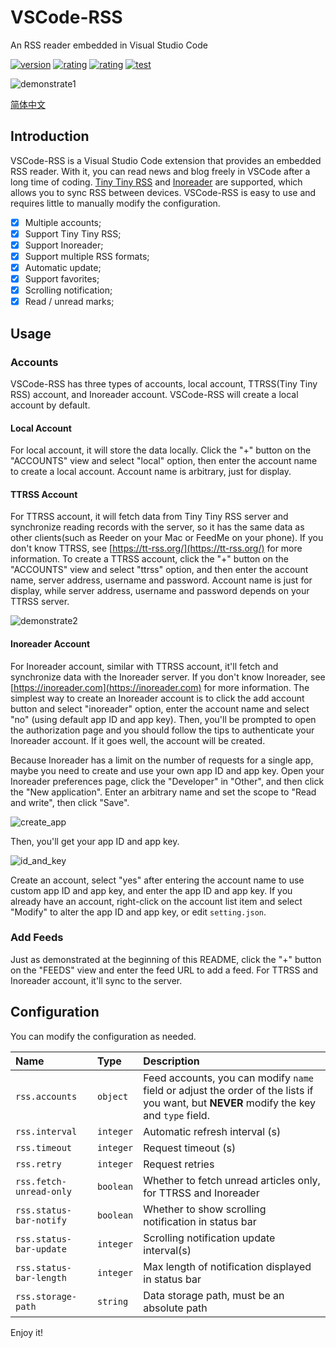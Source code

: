 # VSCode-RSS

An RSS reader embedded in Visual Studio Code

[![version](https://vsmarketplacebadge.apphb.com/version-short/luyuhuang.rss.svg)](https://marketplace.visualstudio.com/items?itemName=luyuhuang.rss)
[![rating](https://vsmarketplacebadge.apphb.com/rating-short/luyuhuang.rss.svg)](https://marketplace.visualstudio.com/items?itemName=luyuhuang.rss)
[![rating](https://vsmarketplacebadge.apphb.com/installs-short/luyuhuang.rss.svg)](https://marketplace.visualstudio.com/items?itemName=luyuhuang.rss)
[![test](https://github.com/luyuhuang/vscode-rss/workflows/test/badge.svg)](https://github.com/luyuhuang/vscode-rss/actions/)

![demonstrate1](https://s1.ax1x.com/2020/06/18/Nmyedf.gif)

[简体中文](README_zh.md)

## Introduction

VSCode-RSS is a Visual Studio Code extension that provides an embedded RSS reader. With it, you can read news and blog freely in VSCode after a long time of coding. [Tiny Tiny RSS](https://tt-rss.org/) and [Inoreader](https://inoreader.com) are supported, which allows you to sync RSS between devices. VSCode-RSS is easy to use and requires little to manually modify the configuration.

- [x] Multiple accounts;
- [x] Support Tiny Tiny RSS;
- [x] Support Inoreader;
- [x] Support multiple RSS formats;
- [x] Automatic update;
- [x] Support favorites;
- [x] Scrolling notification;
- [x] Read / unread marks;

## Usage

### Accounts

VSCode-RSS has three types of accounts, local account, TTRSS(Tiny Tiny RSS) account, and Inoreader account. VSCode-RSS will create a local account by default.

#### Local Account

For local account, it will store the data locally. Click the "+" button on the "ACCOUNTS" view and select "local" option, then enter the account name to create a local account. Account name is arbitrary, just for display.

#### TTRSS Account

For TTRSS account, it will fetch data from Tiny Tiny RSS server and synchronize reading records with the server, so it has the same data as other clients(such as Reeder on your Mac or FeedMe on your phone). If you don't know TTRSS, see [https://tt-rss.org/](https://tt-rss.org/) for more information. To create a TTRSS account, click the "+" button on the "ACCOUNTS" view and select "ttrss" option, and then enter the account name, server address, username and password. Account name is just for display, while server address, username and password depends on your TTRSS server.

![demonstrate2](https://s1.ax1x.com/2020/05/20/YoIWvR.gif)

#### Inoreader Account

For Inoreader account, similar with TTRSS account, it'll fetch and synchronize data with the Inoreader server. If you don't know Inoreader, see [https://inoreader.com](https://inoreader.com) for more information. The simplest way to create an Inoreader account is to click the add account button and select "inoreader" option, enter the account name and select "no" (using default app ID and app key). Then, you'll be prompted to open the authorization page and you should follow the tips to authenticate your Inoreader account. If it goes well, the account will be created.

Because Inoreader has a limit on the number of requests for a single app, maybe you need to create and use your own app ID and app key. Open your Inoreader preferences page, click the "Developer" in "Other", and then click the "New application". Enter an arbitrary name and set the scope to "Read and write", then click "Save".

![create_app](https://s1.ax1x.com/2020/09/04/wk0zdK.png)

Then, you'll get your app ID and app key.

![id_and_key](https://s1.ax1x.com/2020/09/04/wkBcTK.png)

Create an account, select "yes" after entering the account name to use custom app ID and app key, and enter the app ID and app key. If you already have an account, right-click on the account list item and select "Modify" to alter the app ID and app key, or edit `setting.json`.

### Add Feeds

Just as demonstrated at the beginning of this README, click the "+" button on the "FEEDS" view and enter the feed URL to add a feed. For TTRSS and Inoreader account, it'll sync to the server.

## Configuration

You can modify the configuration as needed.

| Name | Type | Description |
|:-----|:-----|:------------|
| `rss.accounts` | `object` | Feed accounts, you can modify `name` field or adjust the order of the lists if you want, but **NEVER** modify the key and `type` field. |
| `rss.interval` | `integer` | Automatic refresh interval (s) |
| `rss.timeout` | `integer` | Request timeout (s) |
| `rss.retry` | `integer` | Request retries |
| `rss.fetch-unread-only` | `boolean` | Whether to fetch unread articles only, for TTRSS and Inoreader |
| `rss.status-bar-notify` | `boolean` | Whether to show scrolling notification in status bar |
| `rss.status-bar-update` | `integer` | Scrolling notification update interval(s) |
| `rss.status-bar-length` | `integer` | Max length of notification displayed in status bar |
| `rss.storage-path` | `string` | Data storage path, must be an absolute path |

Enjoy it!
